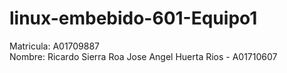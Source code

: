 # linux-embebido-601-Equipo1
Matricula: A01709887<br>
Nombre: Ricardo Sierra Roa
Jose Angel Huerta Rios - A01710607

